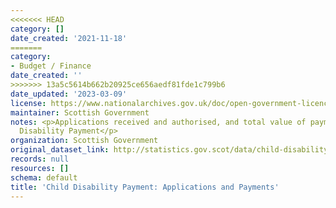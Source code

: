 ```yaml
---
<<<<<<< HEAD
category: []
date_created: '2021-11-18'
=======
category:
- Budget / Finance
date_created: ''
>>>>>>> 13a5c5614b662b20925ce656aedf81fde1c799b6
date_updated: '2023-03-09'
license: https://www.nationalarchives.gov.uk/doc/open-government-licence/version/3/
maintainer: Scottish Government
notes: <p>Applications received and authorised, and total value of payments for Child
  Disability Payment</p>
organization: Scottish Government
original_dataset_link: http://statistics.gov.scot/data/child-disability-payment
records: null
resources: []
schema: default
title: 'Child Disability Payment: Applications and Payments'
---
```

